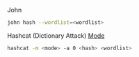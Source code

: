 John
```bash
john hash --wordlist=<wordlist>
```

Hashcat (Dictionary Attack) [Mode](https://hashcat.net/wiki/doku.php?id=example_hashes)
```bash
hashcat -m <mode> -a 0 <hash> <wordlist> 
```



